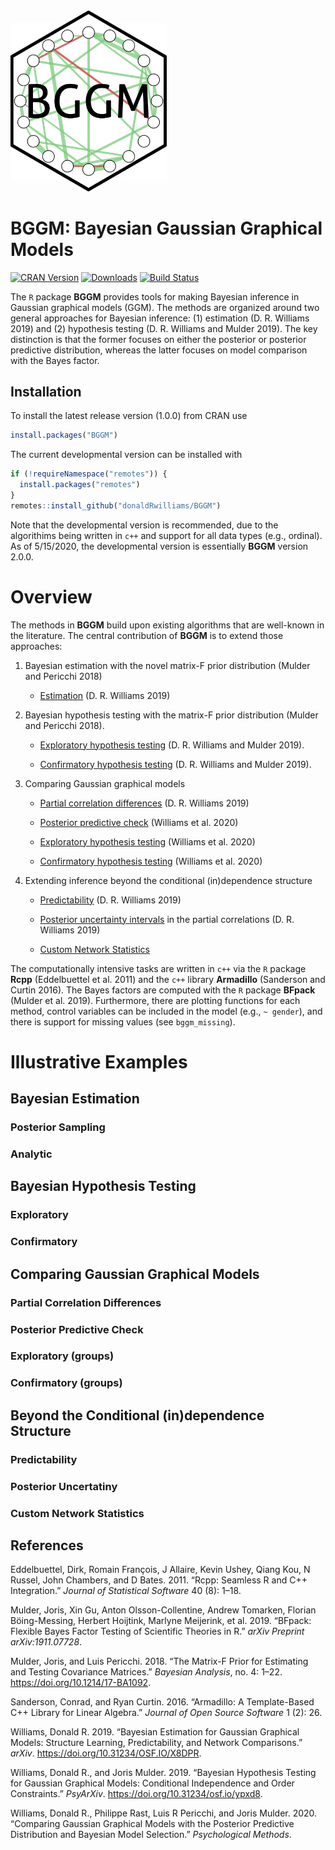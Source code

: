 
<img src="joss_paper/hex.png" width = 250 />

# BGGM: Bayesian Gaussian Graphical Models

[![CRAN
Version](http://www.r-pkg.org/badges/version/BGGM)](https://cran.r-project.org/package=BGGM)
[![Downloads](https://cranlogs.r-pkg.org/badges/BGGM)](https://cran.r-project.org/package=BGGM)
[![Build
Status](https://travis-ci.org/donaldRwilliams/BGGM.svg?branch=master)](https://travis-ci.org/donaldRwilliams/BGGM)

The `R` package **BGGM** provides tools for making Bayesian inference in
Gaussian graphical models (GGM). The methods are organized around two
general approaches for Bayesian inference: (1) estimation (D. R.
Williams 2019) and (2) hypothesis testing (D. R. Williams and Mulder
2019). The key distinction is that the former focuses on either the
posterior or posterior predictive distribution, whereas the latter
focuses on model comparison with the Bayes factor.

## Installation

To install the latest release version (1.0.0) from CRAN use

``` r
install.packages("BGGM")    
```

The current developmental version can be installed with

``` r
if (!requireNamespace("remotes")) { 
  install.packages("remotes")   
}   
remotes::install_github("donaldRwilliams/BGGM")
```

Note that the developmental version is recommended, due to the
algorithims being written in `c++` and support for all data types (e.g.,
ordinal). As of 5/15/2020, the developmental version is essentially
**BGGM** version 2.0.0.

# Overview

The methods in **BGGM** build upon existing algorithms that are
well-known in the literature. The central contribution of **BGGM** is to
extend those approaches:

1.  Bayesian estimation with the novel matrix-F prior distribution
    (Mulder and Pericchi 2018)
    
      - [Estimation](#bayesian-estimation) (D. R. Williams 2019)

2.  Bayesian hypothesis testing with the matrix-F prior distribution
    (Mulder and Pericchi 2018).
    
      - [Exploratory hypothesis testing](#Exploratory) (D. R. Williams
        and Mulder 2019).
    
      - [Confirmatory hypothesis testing](#Confirmatory) (D. R. Williams
        and Mulder 2019).

3.  Comparing Gaussian graphical models
    
      - [Partial correlation
        differences](#partial-correlation-differences) (D. R. Williams
        2019)
    
      - [Posterior predictive check](#posterior-predictive%20check)
        (Williams et al. 2020)
    
      - [Exploratory hypothesis testing](#exploratory-\(groups\))
        (Williams et al. 2020)
    
      - [Confirmatory hypothesis testing](#confirmatory-\(groups\))
        (Williams et al. 2020)

4.  Extending inference beyond the conditional (in)dependence structure
    
      - [Predictability](#Predictability) (D. R. Williams 2019)
    
      - [Posterior uncertainty intervals](#posterior-uncertainty) in the
        partial correlations (D. R. Williams 2019)
    
      - [Custom Network Statistics](#custom-network-statistics)

The computationally intensive tasks are written in `c++` via the `R`
package **Rcpp** (Eddelbuettel et al. 2011) and the `c++` library
**Armadillo** (Sanderson and Curtin 2016). The Bayes factors are
computed with the `R` package **BFpack** (Mulder et al. 2019).
Furthermore, there are plotting functions for each method, control
variables can be included in the model (e.g., `~ gender`), and there is
support for missing values (see `bggm_missing`).

# Illustrative Examples

## Bayesian Estimation

### Posterior Sampling

### Analytic

## Bayesian Hypothesis Testing

### Exploratory

### Confirmatory

## Comparing Gaussian Graphical Models

### Partial Correlation Differences

### Posterior Predictive Check

### Exploratory (groups)

### Confirmatory (groups)

## Beyond the Conditional (in)dependence Structure

### Predictability

### Posterior Uncertatiny

### Custom Network Statistics

## References

<div id="refs" class="references">

<div id="ref-eddelbuettel2011rcpp">

Eddelbuettel, Dirk, Romain François, J Allaire, Kevin Ushey, Qiang Kou,
N Russel, John Chambers, and D Bates. 2011. “Rcpp: Seamless R and C++
Integration.” *Journal of Statistical Software* 40 (8): 1–18.

</div>

<div id="ref-mulder2019bfpack">

Mulder, Joris, Xin Gu, Anton Olsson-Collentine, Andrew Tomarken, Florian
Böing-Messing, Herbert Hoijtink, Marlyne Meijerink, et al. 2019.
“BFpack: Flexible Bayes Factor Testing of Scientific Theories in R.”
*arXiv Preprint arXiv:1911.07728*.

</div>

<div id="ref-Mulder2018">

Mulder, Joris, and Luis Pericchi. 2018. “The Matrix-F Prior for
Estimating and Testing Covariance Matrices.” *Bayesian Analysis*, no. 4:
1–22. <https://doi.org/10.1214/17-BA1092>.

</div>

<div id="ref-sanderson2016armadillo">

Sanderson, Conrad, and Ryan Curtin. 2016. “Armadillo: A Template-Based
C++ Library for Linear Algebra.” *Journal of Open Source Software* 1
(2): 26.

</div>

<div id="ref-Williams2019">

Williams, Donald R. 2019. “Bayesian Estimation for Gaussian Graphical
Models: Structure Learning, Predictability, and Network Comparisons.”
*arXiv*. <https://doi.org/10.31234/OSF.IO/X8DPR>.

</div>

<div id="ref-Williams2019_bf">

Williams, Donald R., and Joris Mulder. 2019. “Bayesian Hypothesis
Testing for Gaussian Graphical Models: Conditional Independence and
Order Constraints.” *PsyArXiv*. <https://doi.org/10.31234/osf.io/ypxd8>.

</div>

<div id="ref-williams2020comparing">

Williams, Donald R., Philippe Rast, Luis R Pericchi, and Joris Mulder.
2020. “Comparing Gaussian Graphical Models with the Posterior Predictive
Distribution and Bayesian Model Selection.” *Psychological Methods*.

</div>

</div>
